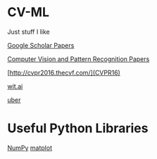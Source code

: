 # CV-ML
Just stuff I like 

[Google Scholar Papers](https://scholar.google.com/citations?view_op=top_venues&hl=en&vq=eng_computervisionpatternrecognition)

[Computer Vision and Pattern Recognition Papers](https://arxiv.org/list/cs.CV/recent)

[http://cvpr2016.thecvf.com/](CVPR16)

[wit.ai](https://wit.ai/docs)

[uber](http://eng.uber.com/)
<!-- Libraries  -->

# Useful Python Libraries
[NumPy](http://www.numpy.org/)
[matplot](http://matplotlib.org/)
[]()
[]()
[]()
[]()